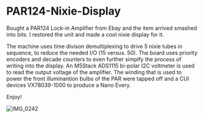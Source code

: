 # PAR124-Nixie-Display
Bought a PAR124 Lock-in Amplifier from Ebay and the item arrived smashed into bits. I restored the unit and made a cool nixie display for it.


The machine uses time divison demultiplexing to drive 5 nixie tubes in sequence, to reduce the needed I/O (15 versus. 50). The board uses priority encoders and decade
counters to even further simplfy the process of writing into the display. An M5Stack ADS1115 bi-polar I2C voltmeter is used to read the output voltage of the amplifier.
The winding that is used to power the front illuminantion bulbs of the PAR were tapped off and a CUI devices VX78039-1000 to produce a Nano Every. 


Enjoy!

![IMG_0242](https://user-images.githubusercontent.com/15238109/197403586-768ab31e-08b3-4f59-85c2-57b273248ab1.jpg)

